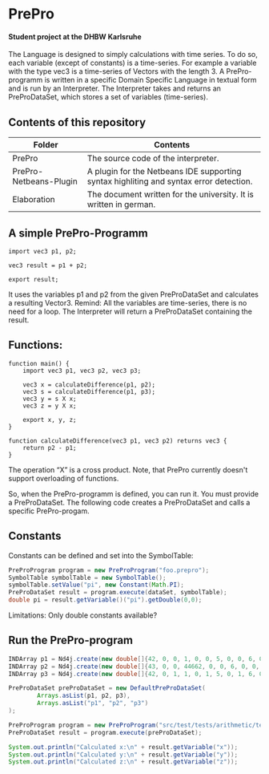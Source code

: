 # PrePro
#### Student project at the DHBW Karlsruhe

The Language is designed to simply calculations with time series. To do so, each variable (except of constants) is a time-series. For example a variable with the type vec3 is a time-series of Vectors with the length 3.
A PrePro-programm is written in a specific Domain Specific Language in textual form and is run by an Interpreter. The Interpreter takes and returns an PreProDataSet, which stores a set of variables (time-series).

## Contents of this repository
| Folder                    | Contents                                                                               |
| ------------------------- | -------------------------------------------------------------------------------------- |
| PrePro                    | The source code of the interpreter.                                                    |
| PrePro-Netbeans-Plugin    | A plugin for the Netbeans IDE supporting syntax highliting and syntax error detection. |
| Elaboration               | The document written for the university. It is written in german.                      |

## A simple PrePro-Programm
```
import vec3 p1, p2;

vec3 result = p1 + p2;

export result;
```


It uses the variables p1 and p2 from the given PreProDataSet and calculates a resulting Vector3. Remind: All the variables are time-series, there is no need for a loop. The Interpreter will return a PreProDataSet containing the result.

## Functions:
```
function main() {
	import vec3 p1, vec3 p2, vec3 p3;

	vec3 x = calculateDifference(p1, p2);
	vec3 s = calculateDifference(p1, p3);
	vec3 y = s X x;
	vec3 z = y X x;

	export x, y, z;
}

function calculateDifference(vec3 p1, vec3 p2) returns vec3 {
	return p2 - p1;
}
```
The operation “X” is a cross product. Note, that PrePro currently doesn't support overloading of functions.

So, when the PrePro-programm is defined, you can run it. You must provide a PreProDataSet. The following code creates a PreProDataSet and calls a specific PrePro-progam.

## Constants

Constants can be defined and set into the SymbolTable:

```java
PreProProgram program = new PreProProgram("foo.prepro");
SymbolTable symbolTable = new SymbolTable();
symbolTable.setValue("pi", new Constant(Math.PI);
PreProDataSet result = program.execute(dataSet, symbolTable);
double pi = result.getVariable()("pi").getDouble(0,0);
```

Limitations: Only double constants available?

## Run the PrePro-program
```java
INDArray p1 = Nd4j.create(new double[]{42, 0, 0, 1, 0, 0, 5, 0, 0, 6, 0, 0, 1, 2, 3}, new int[]{4, 3});
INDArray p2 = Nd4j.create(new double[]{43, 0, 0, 44662, 0, 0, 6, 0, 0, 7, 0, 0}, new int[]{4, 3});
INDArray p3 = Nd4j.create(new double[]{42, 0, 1, 1, 0, 1, 5, 0, 1, 6, 0, 1}, new int[]{4, 3});

PreProDataSet preProDataSet = new DefaultPreProDataSet(
        Arrays.asList(p1, p2, p3),
        Arrays.asList("p1", "p2", "p3")
);

PreProProgram program = new PreProProgram("src/test/tests/arithmetic/testCrossProduct.prepro");
PreProDataSet result = program.execute(preProDataSet);

System.out.println("Calculated x:\n" + result.getVariable("x"));
System.out.println("Calculated y:\n" + result.getVariable("y"));
System.out.println("Calculated z:\n" + result.getVariable("z"));
```
